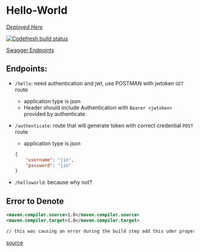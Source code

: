 # Hello-World


*[Deployed Here](https://cup-o-tea.herokuapp.com/helloworld)*  

[![Codefresh build status]( https://g.codefresh.io/api/badges/pipeline/jinfluenza/codefresh-pulumi%2FCup-o-tea?type=cf-1&key=eyJhbGciOiJIUzI1NiJ9.NjAxZGFhMWY0YmY4N2RkNmY2NzY1MzMy.RRKnJ1bIBk7UvZJxGw8We3oyv56h4yEIjBR41N4n-Ps)]( https://g.codefresh.io/pipelines/edit/new/builds?id=60253ae564db849ab4b14637&pipeline=Cup-o-tea&projects=codefresh-pulumi&projectId=602145fb5766b7bc4ad52e8a)  
  
[Swagger Endpoints](https://app.swaggerhub.com/apis-docs/jinwoov/jwtJava/1.0.0)  

## Endpoints:
- `/hello`: need authentication and jwt, use POSTMAN with jwtoken `GET` route
    - application type is json
    - Header should include Authentication with `Bearer <jwtoken>` provided by authenticate.
    
- `/authenticate`: route that will generate token with correct credential `POST` route
    - application type is json 
    ``` json
    {
        "username": "jin",
        "password": "jin"
    }
    ```
- `/helloworld`: because why not?


## Error to Denote
``` xml
<maven.compiler.source>1.8</maven.compiler.source> 
<maven.compiler.target>1.8</maven.compiler.target>

// this was causing an error during the build step add this uder properties tag

```
[source](https://stackoverflow.com/questions/42525139/maven-build-compilation-error-failed-to-execute-goal-org-apache-maven-plugins)
